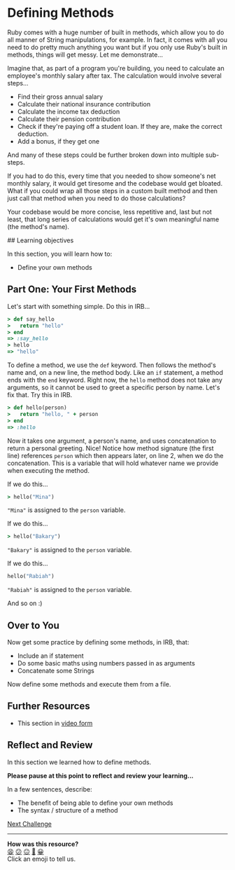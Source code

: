 # Defining Methods

Ruby comes with a huge number of built in methods, which allow you to do all manner of String manipulations, for example. In fact, it comes with all you need to do pretty much anything you want but if you only use Ruby's built in methods, things will get messy. Let me demonstrate...

Imagine that, as part of a program you're building, you need to calculate an employee's monthly salary after tax. The calculation would involve several steps...

- Find their gross annual salary
- Calculate their national insurance contribution
- Calculate the income tax deduction
- Calculate their pension contribution
- Check if they're paying off a student loan. If they are, make the correct deduction.
- Add a bonus, if they get one

And many of these steps could be further broken down into multiple sub-steps.

If you had to do this, every time that you needed to show someone's net monthly salary, it would get tiresome and the codebase would get bloated. What if you could wrap all those steps in a custom built method and then just call that method when you need to do those calculations?

Your codebase would be more concise, less repetitive and, last but not least, that long series of calculations would get it's own meaningful name (the method's name).

## Learning objectives

In this section, you will learn how to:
- Define your own methods

## Part One: Your First Methods

Let's start with something simple. Do this in IRB...

```ruby
> def say_hello
>   return "hello"
> end
=> :say_hello
> hello
=> "hello"
```

To define a method, we use the `def` keyword. Then follows the method's name and, on a new line, the method body. Like an `if` statement, a method ends with the `end` keyword. Right now, the `hello` method does not take any arguments, so it cannot be used to greet a specific person by name. Let's fix that. Try this in IRB.

```ruby
> def hello(person)
>   return "hello, " + person
> end
=> :hello
```

Now it takes one argument, a person's name, and uses concatenation to return a personal greeting. Nice! Notice how method signature (the first line) references `person` which then appears later, on line 2, when we do the concatenation. This is a variable that will hold whatever name we provide when executing the method.

If we do this...

```ruby
> hello("Mina")
```

`"Mina"` is assigned to the `person` variable.

If we do this...

```ruby
> hello("Bakary")
```

`"Bakary"` is assigned to the `person` variable.

If we do this...

```ruby
hello("Rabiah")
```

`"Rabiah"` is assigned to the `person` variable.

And so on :)

## Over to You

Now get some practice by defining some methods, in IRB, that:

- Include an if statement
- Do some basic maths using numbers passed in as arguments
- Concatenate some Strings

Now define some methods and execute them from a file.

## Further Resources

- This section in [video form](https://youtu.be/Sn7OCUMJQg4)

## Reflect and Review

In this section we learned how to define methods.

**Please pause at this point to reflect and review your learning...**

In a few sentences, describe:
- The benefit of being able to define your own methods
- The syntax / structure of a method


[Next Challenge](09_password_validator.md)

<!-- BEGIN GENERATED SECTION DO NOT EDIT -->

---

**How was this resource?**  
[😫](https://airtable.com/shrUJ3t7KLMqVRFKR?prefill_Repository=makersacademy/ruby_foundations&prefill_File=chapter1/08_defining_methods.md&prefill_Sentiment=😫) [😕](https://airtable.com/shrUJ3t7KLMqVRFKR?prefill_Repository=makersacademy/ruby_foundations&prefill_File=chapter1/08_defining_methods.md&prefill_Sentiment=😕) [😐](https://airtable.com/shrUJ3t7KLMqVRFKR?prefill_Repository=makersacademy/ruby_foundations&prefill_File=chapter1/08_defining_methods.md&prefill_Sentiment=😐) [🙂](https://airtable.com/shrUJ3t7KLMqVRFKR?prefill_Repository=makersacademy/ruby_foundations&prefill_File=chapter1/08_defining_methods.md&prefill_Sentiment=🙂) [😀](https://airtable.com/shrUJ3t7KLMqVRFKR?prefill_Repository=makersacademy/ruby_foundations&prefill_File=chapter1/08_defining_methods.md&prefill_Sentiment=😀)  
Click an emoji to tell us.

<!-- END GENERATED SECTION DO NOT EDIT -->
